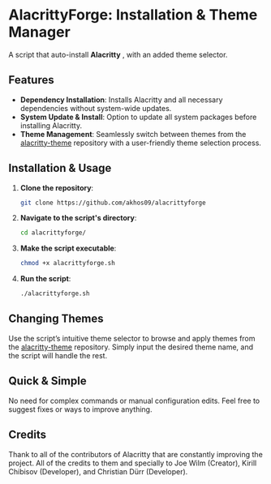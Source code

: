 # AlacrittyForge: Installation & Theme Manager

A script that auto-install **Alacritty** , with an added theme selector.

##  Features
- **Dependency Installation**: Installs Alacritty and all necessary dependencies without system-wide updates.
- **System Update & Install**: Option to update all system packages before installing Alacritty.
- **Theme Management**: Seamlessly switch between themes from the [alacritty-theme](https://github.com/alacritty/alacritty-theme) repository with a user-friendly theme selection process.

##  Installation & Usage

1. **Clone the repository**:

   ```bash
   git clone https://github.com/akhos09/alacrittyforge
   ```

2. **Navigate to the script's directory**:

   ```bash
   cd alacrittyforge/
   ```

3. **Make the script executable**:

   ```bash
   chmod +x alacrittyforge.sh
   ```

4. **Run the script**:

   ```bash
   ./alacrittyforge.sh
   ```

##  Changing Themes

Use the script’s intuitive theme selector to browse and apply themes from the [alacritty-theme](https://github.com/alacritty/alacritty-theme) repository. Simply input the desired theme name, and the script will handle the rest.

##  Quick & Simple

No need for complex commands or manual configuration edits. Feel free to suggest fixes or ways to improve anything.

## Credits

Thank to all of the contributors of Alacritty that are constantly improving the project. All of the credits to them and specially to Joe Wilm (Creator), Kirill Chibisov (Developer), and Christian Dürr (Developer).

